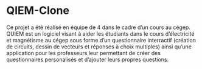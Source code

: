 # QIEM-Clone
Ce projet a été réalisé en équipe de 4 dans le cadre d’un cours au cégep. QUIEM est un logiciel visant à aider les étudiants dans le cours d’électricité et magnétisme au cégep sous forme d’un questionnaire interractif (création de circuits, dessin de
vecteurs et réponses à choix multiples) ainsi qu’une application pour les professeurs leur permettant de créer des questionnaires personalisés et d’ajouter leurs propres questions.

